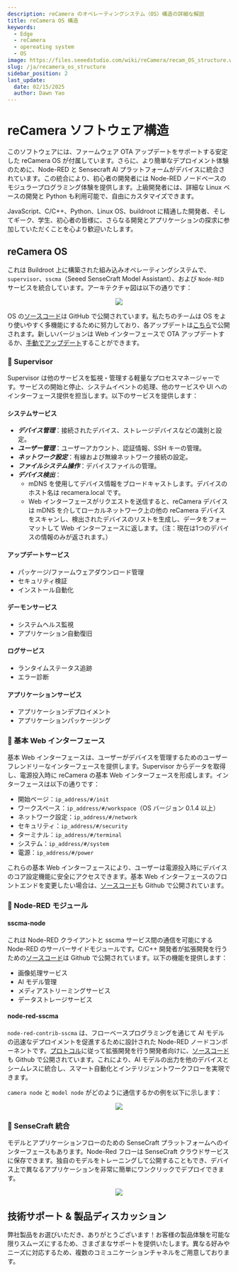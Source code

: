 ```yaml
---
description: reCamera のオペレーティングシステム（OS）構造の詳細な解説
title: reCamera OS 構造
keywords:
  - Edge
  - reCamera
  - opereating system
  - OS
image: https://files.seeedstudio.com/wiki/reCamera/recam_OS_structure.webp
slug: /ja/recamera_os_structure
sidebar_position: 2
last_update:
  date: 02/15/2025
  author: Dawn Yao
---
```


# reCamera ソフトウェア構造

このソフトウェアには、ファームウェア OTA アップデートをサポートする安定した reCamera OS が付属しています。さらに、より簡単なデプロイメント体験のために、Node-RED と Sensecraft AI プラットフォームがデバイスに統合されています。この統合により、初心者の開発者には Node-RED ノードベースのモジュラープログラミング体験を提供します。上級開発者には、詳細な Linux ベースの開発と Python も利用可能で、自由にカスタマイズできます。

JavaScript、C/C++、Python、Linux OS、buildroot に精通した開発者、そしてギーク、学生、初心者の皆様に、さらなる開発とアプリケーションの探求に参加していただくことを心より歓迎いたします。

## reCamera OS

これは Buildroot 上に構築された組み込みオペレーティングシステムで、`supervisor`、`sscma`（Seeed SenseCraft Model Assistant）、および `Node-RED` サービスを統合しています。アーキテクチャ図は以下の通りです：

<div align="center"><img width={600} src="https://files.seeedstudio.com/wiki/reCamera/recam_OS_structure.png" /></div>

OS の[ソースコード](https://github.com/Seeed-Studio/reCamera-OS)は GitHub で公開されています。私たちのチームは OS をより使いやすく多機能にするために努力しており、各アップデートは[こちら](https://github.com/Seeed-Studio/reCamera-OS/releases)で公開されます。新しいバージョンは Web インターフェースで OTA アップデートするか、[手動でアップデート](https://wiki.seeedstudio.com/recamera_os_version_control)することができます。

### 🧩 Supervisor

Supervisor は他のサービスを監視・管理する軽量なプロセスマネージャーです。サービスの開始と停止、システムイベントの処理、他のサービスや UI へのインターフェース提供を担当します。以下のサービスを提供します：

#### システムサービス

- ***デバイス管理***：接続されたデバイス、ストレージデバイスなどの識別と設定。
- ***ユーザー管理***：ユーザーアカウント、認証情報、SSH キーの管理。
- ***ネットワーク設定***：有線および無線ネットワーク接続の設定。
- ***ファイルシステム操作***：デバイスファイルの管理。
- ***デバイス検出***：
  - mDNS を使用してデバイス情報をブロードキャストします。デバイスのホスト名は recamera.local です。
  - Web インターフェースがリクエストを送信すると、reCamera デバイスは mDNS を介してローカルネットワーク上の他の reCamera デバイスをスキャンし、検出されたデバイスのリストを生成し、データをフォーマットして Web インターフェースに返します。（注：現在は1つのデバイスの情報のみが返されます。）

#### アップデートサービス

- パッケージ/ファームウェアダウンロード管理
- セキュリティ検証
- インストール自動化

#### デーモンサービス

- システムヘルス監視
- アプリケーション自動復旧

#### ログサービス

- ランタイムステータス追跡
- エラー診断

#### アプリケーションサービス

- アプリケーションデプロイメント
- アプリケーションパッケージング

### 🧩 基本 Web インターフェース

基本 Web インターフェースは、ユーザーがデバイスを管理するためのユーザーフレンドリーなインターフェースを提供します。Supervisor からデータを取得し、電源投入時に reCamera の基本 Web インターフェースを形成します。インターフェースは以下の通りです：

- 開始ページ：`ip_address/#/init`
- ワークスペース：`ip_address/#/workspace`（OS バージョン 0.1.4 以上）
- ネットワーク設定：`ip_address/#/network`
- セキュリティ：`ip_address/#/security`
- ターミナル：`ip_address/#/terminal`
- システム：`ip_address/#/system`
- 電源：`ip_address/#/power`

これらの基本 Web インターフェースにより、ユーザーは電源投入時にデバイスのコア設定機能に安全にアクセスできます。基本 Web インターフェースのフロントエンドを変更したい場合は、[ソースコード](https://github.com/Seeed-Studio/sscma-example-sg200x/tree/main/solutions/supervisor/www)も Github で公開されています。

### 🧩 Node-RED モジュール

#### sscma-node

これは Node-RED クライアントと sscma サービス間の通信を可能にする Node-RED のサーバーサイドモジュールです。C/C++ 開発者が拡張開発を行うための[ソースコード](https://github.com/Seeed-Studio/sscma-example-sg200x/tree/main/solutions/sscma-node)は Github で公開されています。以下の機能を提供します：

- 画像処理サービス
- AI モデル管理
- メディアストリーミングサービス
- データストレージサービス

#### node-red-sscma

`node-red-contrib-sscma` は、フローベースプログラミングを通じて AI モデルの迅速なデプロイメントを促進するために設計された Node-RED ノードコンポーネントです。[プロトコル](https://wiki.seeedstudio.com/node_red_protocol)に従って拡張開発を行う開発者向けに、[ソースコード](https://github.com/Seeed-Studio/node-red-contrib-sscma)も Github で公開されています。これにより、AI モデルの出力を他のデバイスとシームレスに統合し、スマート自動化とインテリジェントワークフローを実現できます。

`camera node` と `model node` がどのように通信するかの例を以下に示します：

<div align="center"><img width={600} src="https://files.seeedstudio.com/wiki/reCamera/vision_inference.png" /></div>

### 🧩 SenseCraft 統合

モデルとアプリケーションフローのための SenseCraft プラットフォームへのインターフェースもあります。Node-Red フローは SenseCraft クラウドサービスに保存できます。独自のモデルをトレーニングして公開することもでき、デバイス上で異なるアプリケーションを非常に簡単にワンクリックでデプロイできます。

<div align="center"><img width={600} src="https://files.seeedstudio.com/wiki/reCamera/sensecraft_applications.png" /></div>

## 技術サポート & 製品ディスカッション

弊社製品をお選びいただき、ありがとうございます！お客様の製品体験を可能な限りスムーズにするため、さまざまなサポートを提供いたします。異なる好みやニーズに対応するため、複数のコミュニケーションチャネルをご用意しております。

<div class="button_tech_support_container">
<a href="https://forum.seeedstudio.com/" class="button_forum"></a>
<a href="https://www.seeedstudio.com/contacts" class="button_email"></a>
</div>

<div class="button_tech_support_container">
<a href="https://discord.gg/eWkprNDMU7" class="button_discord"></a>
<a href="https://github.com/Seeed-Studio/wiki-documents/discussions/69" class="button_discussion"></a>
</div>
